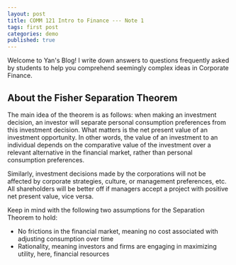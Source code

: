 ```yaml
---
layout: post
title: COMM 121 Intro to Finance --- Note 1
tags: first post
categories: demo
published: true
---
```


Welcome to Yan's Blog! 
I write down answers to questions frequently asked by students to help you comprehend seemingly complex ideas in Corporate Finance.

## About the Fisher Separation Theorem

The main idea of the theorem is as follows: when making an investment decision, an investor will separate personal consumption preferences from this investment decision. What matters is the net present value of an investment opportunity. In other words, the value of an investment to an individual depends on the comparative value of the investment over a relevant alternative in the financial market, rather than personal consumption preferences. 

Similarly, investment decisions made by the corporations will not be affected by corporate strategies, culture, or management preferences, etc. All shareholders will be better off if managers accept a project with positive net present value, vice versa.

Keep in mind with the following two assumptions for the Separation Theorem to hold:

- No frictions in the financial market, meaning no cost associated with adjusting consumption over time
- Rationality, meaning investors and firms are engaging in maximizing utility, here, financial resources
